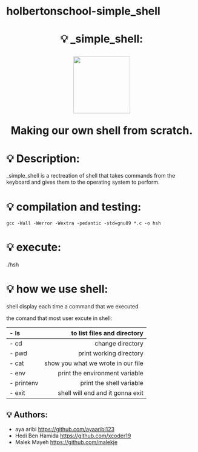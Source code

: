 # holbertonschool-simple_shell

<h1 align="center">
    💡 _simple_shell:
<p align="center">
	<img width = "150" src = https://images-ext-1.discordapp.net/external/Ksw25XAF4T2SdcZltotPgjgVEArp3A7MjI0MxVFWf9w/https/miro.medium.com/max/1575/1%2AlqEaA1-6gGQhdLS3k8X0xw.gif/>
    </p>

Making our own shell from scratch. 

# 💡 Description:

_simple_shell is a rectreation of shell that takes commands from the keyboard 
and gives them to the operating system to perform.

# 💡 compilation and testing:

```{r mon_bloc, echo = FALSE, WARNING = TRUE}
gcc -Wall -Werror -Wextra -pedantic -std=gnu89 *.c -o hsh
```

# 💡 execute:

./hsh

# 💡 how we use shell:

shell display each time a command that we executed

 the comand that most user excute in shell:          

|- ls        |to list files and directory            |
| :--------- | ------------------------------------: |
|- cd        | change directory                      |
|- pwd       | print working directory               |
|- cat       | show you what we wrote in our file    |
|- env       | print the environment variable        |
|- printenv  | print the shell variable              |
|- exit      | shell will end and it gonna exit      |

## 💡 Authors:

* aya aribi <https://github.com/ayaaribi123>
* Hedi Ben Hamida <https://github.com/xcoder19>
* Malek Mayeh <https://github.com/malekje>
